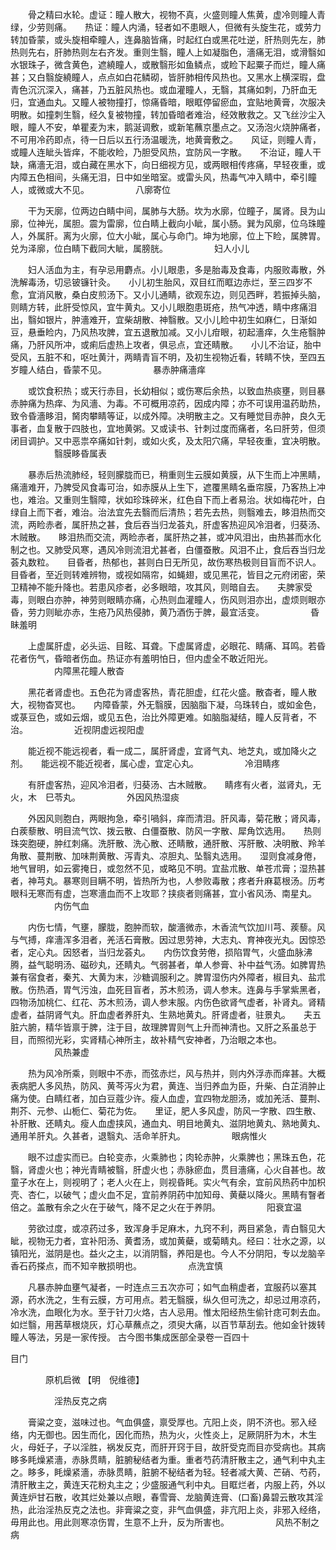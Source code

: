 <!-- { "loadSidebar": true } -->
　　骨之精曰水轮。虚证：瞳人散大，视物不真，火盛则瞳人焦黄，虚冷则瞳人青绿，少劳则痛。　　热证：瞳人内涌，轻者如不患眼人，但微有头旋生花，或劳力转加昏蒙，或头旋相牵瞳人，连鼻脑皆痛，时起红白或黑花吐逆，肝热则先左，肺热则先右，肝肺热则左右齐发。重则生翳，瞳人上如凝脂色，濇痛无泪，或滑翳如水银珠子，微含黄色，遮繞瞳人，或散翳形如鱼鳞点，或睑下起粟子而烂，瞳人痛甚；又白翳旋繞瞳人，点点如白花鳞砌，皆肝肺相传风热也。又黑水上横深瑕，盘青色沉沉深入，痛甚，乃五脏风热也。或血灌瞳人，无翳，其痛如刺，乃肝血无归，宜通血丸。又瞳人被物撞打，惊痛昏暗，眼眶停留瘀血，宜贴地黄膏，次服决明散。如撞刺生翳，经久复被物撞，转加昏暗者难治，经效散救之。又飞丝沙尘入眼，瞳人不安，单瞿麦为末，鹅涎调敷，或新笔蘸京墨点之。又汤泡火烧肿痛者，不可用冷药即点，待一日后以五行汤温暖洗，地黄膏敷之。　　风证，则瞳人青，或瞳人连眦头皆痒，不能收睑，乃胆受风热，宜防风一字散。　　不治证，瞳人干缺，痛濇无泪，或白藏在黑水下，向日细视方见，或两眼相传疼痛，早轻夜重，或内障五色相间，头痛无泪，日中如坐暗室。或雷头风，热毒气冲入睛中，牵引瞳人，或微或大不见。
　　　　　八廓寄位

　　干为天廓，位两边白睛中间，属肺与大肠。坎为水廓，位瞳子，属肾。艮为山廓，位神光，属胆。震为雷廓，位白睛上截向小眦，属小肠。巽为风廓，位乌珠瞳人，外属肝。离为火廓，位大小眦，属心与命门。坤为地廓，位上下睑，属脾胃。兑为泽廓，位白睛下截同大眦，属膀胱。
　　　　　妇人小儿

　　妇人活血为主，有孕忌用麝点。小儿眼患，多是胎毒及食毒，内服败毒散，外洗解毒汤，切忌铍镰针灸。　　小儿初生胎风，双目红而眶边赤烂，至三四岁不愈，宜消风散，桑白皮煎汤下。又小儿通睛，欲观东边，则见西畔，若振掉头脑，则睛方转，此肝受惊风，宜牛黄丸。又小儿眼胞患斑疮，热气冲透，睛中疼痛泪出，翳如银片，肿濇难开，宜柴胡散、神翳散。又小儿睑中初生如麻仁，日渐如豆，悬垂睑内，乃风热攻脾，宜五退散加减。又小儿疳眼，初起濇痒，久生疮翳肿痛，乃肝风所冲，或痢后虚热上攻者，俱忌点，宜还睛散。　　小儿不治证，胎中受风，五脏不和，呕吐黄汁，两睛青盲不明，及初生视物近看，转睛不快，至四五岁瞳人结白，昏蒙不见。
　　　　　暴赤肿痛濇痒

　　或饮食积热；或天行赤目，长幼相似；或伤寒后余热，以致血热痰壅，则目暴赤肿痛为热痒、为风濇、为毒。不可概用凉药，因成内障；亦不可误用温药助热，致令昏濇眵泪，胬肉攀睛等证，以成外障。决明散主之。又有睡觉目赤肿，良久无事者，血复散于四肢也，宜地黄粥。又或读书、针刺过度而痛者，名曰肝劳，但须闭目调护。又中恶祟卒痛如针刺，或如火炙，及太阳穴痛，早轻夜重，宜决明散。
　　　　　翳膜眵昏属表

　　暴赤后热流肺经，轻则朦胧而已，稍重则生云膜如黄膜，从下生而上冲黑睛，痛濇难开，乃脾受风食毒可治，如赤膜从上生下，遮覆黑睛名垂帘膜，乃客热上冲也，难治。又重则生翳障，状如珍珠碎米，红色自下而上者易治。状如梅花叶，白绿自上而下者，难治。治法宜先去翳而后清热；若先去热，则翳难去，眵泪热而交流，两睑赤者，属肝热之甚，食后吞当归龙荟丸，肝虚客热迎风冷泪者，归葵汤、木贼散。　　眵泪热而交流，两睑赤者，属肝热之甚，或冲风泪出，由热甚而水化制之也。又肺受风寒，遇风冷则流泪尤甚者，白僵蚕散。风泪不止，食后吞当归龙荟丸数粒。　　目昏者，热郁也，甚则白日无所见，故伤寒热极则目盲而不识人。目昏者，至近则转难辨物，或视如隔帘，如蝇翅，或见黑花，皆目之元府闭密，荣卫精神不能升降也。若患风疹者，必多眼暗，攻其风，则暗自去。　　夫脾家受毒，则眼白亦肿，神劳则眼睛亦痛，心热则血灌瞳人，伤风则泪亦出，虚烦则眼亦昏，劳力则眦亦赤，生疮乃风热侵肺，黄乃酒伤于脾，最宜活变。
　　　　　昏眛羞明

　　上虚属肝虚，必头运、目眩、耳聋。下虚属肾虚，必眼花、睛痛、耳鸣。若昏花者伤气，昏暗者伤血。热证亦有羞明怕日，但内虚全不敢近阳光。
　　　　　内障黑花瞳人散杳

　　黑花者肾虚也。五色花为肾虚客热，青花胆虚，红花火盛。散杳者，瞳人散大，视物杳冥也。　　内障昏蒙，外无翳膜，因脑脂下凝，乌珠转白，或如金色，或菉豆色，或如云烟，或见五色，治比外障更难。如脑脂凝结，瞳人反背者，不治。
　　　　　近视阴虚远视阳虚

　　能近视不能远视者，看一成二，属肝肾虚，宜肾气丸、地芝丸，或加降火之剂。　　能远视不能近视者，属心虚，宜定心丸。
　　　　　冷泪睛疼

　　有肝虚客热，迎风冷泪者，归葵汤、古木贼散。　　睛疼有火者，滋肾丸，无火，木　巳苓丸。
　　　　　外因风热湿痰

　　外因风则胞白，两眼拘急，牵引喎斜，痒而清泪。肝风毒，菊花散；肾风毒，白蒺藜散、明目流气饮、拨云散、白僵蚕散、防风一字散、犀角饮选用。　　热则珠突胞硬，肿红刺痛。洗肝散、洗心散、还睛散，通肝散、泻肝散、决明散、羚羊角散、蔓荆散、加味荆黄散、泻青丸、凉胆丸、坠翳丸选用。　　湿则食减身倦，地气冒明，如云雾掩日，或忽然不见，或略见不明。宜盐朮散、单苍朮膏；湿热甚者，神芎丸。暴寒则目瞒不明，皆热所为也，人参败毒散；疼者升麻葛根汤。历考眼科无寒而有虚，岂寒濇血而不上攻耶？挟痰者则痛甚，宜小省风汤、南星丸。
　　　　　内伤气血

　　内伤七情，气壅，朦胧，胞肿而软，酸濇微赤，木香流气饮加川芎、蒺藜。风与气搏，痒濇浑多泪者，羌活石膏散。因过思劳神，大志丸、育神夜光丸。因惊恐者，定心丸。因怒者，当归龙荟丸。　　内伤饮食劳倦，损陷胃气，火盛血脉沸腾，益气聪明汤、磁砂丸，还睛丸。气弱甚者，单人参膏、补中益气汤。如脾胃热兼有宿食者，秦艽、大黄为末，沙糖调服利之。脾胃湿伤内外障者，椒目丸、盐朮散。伤热酒，胃气污浊，血死目盲者，苏木煎汤，调人参末。连鼻与手掌紫黑者，四物汤加桃仁、红花、苏木煎汤，调人参末服。内伤色欲肾气虚者，补肾丸。肾精虚者，益阴肾气丸。肝血虚者养肝丸、生熟地黄丸。肝肾虚者，驻景丸。　　夫五脏六腑，精华皆禀于脾，注于目，故理脾胃则气上升而神清也。又肝之系虽总于目，而照彻光彩，实肾精心神所主，故补精气安神者，乃治眼之本也。
　　　　　风热兼虚

　　热为风冷所乘，则眼中不赤，而弦赤烂，风与热并，则内外浮赤而痒甚。大概表病肥人多风热，防风、黄芩泻火为君，黄连、当归养血为臣，升柴、白芷消肿止痛为使。白睛红者，加白豆蔻少许。瘦人血虚，宜四物龙胆汤，或加羌活、蔓荆、荆芥、元参、山栀仁、菊花为佐。　　里证，肥人多风虚，防风一字散、四生散、补肝散、还睛丸。瘦人血虚挟风，通血丸、明目地黄丸、滋阴地黄丸、熟地黄丸、通用羊肝丸。久甚者，退翳丸、活命羊肝丸。
　　　　　眼病惟火

　　眼不过虚实而已。白轮变赤，火乘肺也；肉轮赤肿，火乘脾也；黑珠五色，花翳，肾虚火也；神光青睛被翳，肝虚火也；赤脉瘀血，贯目濇痛，心火自甚也。故童子水在上，则视明了；老人火在上，则视昏眊。实火气有余，宜前风热药中加枳壳、杏仁，以破气；虚火血不足，宜前养阴药中加知母、黄蘗以降火。黑睛有瞖者倍之。盖散有余之火在于破气，降不足之火在于养阴。
　　　　　阳衰宜温

　　劳欲过度，或凉药过多，致浑身手足麻木，九窍不利，两目紧急，青白翳见大眦，视物无力者，宜补阳汤、黄耆汤，或加黄蘗，或菊睛丸。经曰：壮水之源，以镇阳光，滋阴是也。益火之主，以消阴翳，养阳是也。今人不分阴阳，专以龙脑辛香石药搽点，而不知辛散损明也。
　　　　　点洗宜慎

　　凡暴赤肿血壅气凝者，一时连点三五次亦可；如气血稍虚者，宜服药以塞其源，药水洗之，生有云膜，方可用点。若无翳膜，纵久但可洗之，却忌过用凉药，冷水洗，血眼化为水。至于针刀火烙，古人忌用。惟太阳经热生偷针痣可刺去血。如烂翳，用茜草根烧灰，灯心草蘸点之，须臾大痛，以百节草刮去。他如金针拨转瞳人等法，另是一家传授。
古今图书集成医部全录卷一百四十

目门

　　　　原机启微 【明　倪维德】

　　　　　淫热反克之病

　　膏粱之变，滋味过也。气血俱盛，禀受厚也。亢阳上炎，阴不济也。邪入经络，内无御也。因生而化，因化而热，热为火，火性炎上，足厥阴肝为木，木生火，母妊子，子以淫胜，祸发反克，而肝开窍于目，故肝受克而目亦受病也。其病眵多眊燥紧濇，赤脉贯睛，脏腑秘结者为重。重者芍药清肝散主之，通气利中丸主之。眵多，眊燥紧濇，赤脉贯睛，脏腑不秘结者为轻。轻者减大黄、芒硝、芍药，清肝散主之，黄连天花粉丸主之；少盛服通气利中丸。目眶烂者，内服上药，外以黄连炉甘石散，收其烂处兼以点眼，春雪膏、龙脑黄连膏、(口畜)鼻碧云散攻其淫热，此治淫热反克之法也。非膏粱之变，非气血俱盛，非亢阳上炎，非邪入经络，毋用此也。用此则寒凉伤胃，生意不上升，反为所害也。
　　　　　风热不制之病

